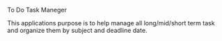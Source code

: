 To Do Task Maneger

This applications purpose is to help manage all long/mid/short term task and organize them by subject and deadline date.